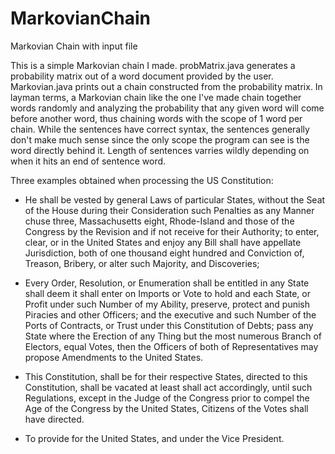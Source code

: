 # MarkovianChain
Markovian Chain with input file

This is a simple Markovian chain I made. probMatrix.java generates a probability matrix out of a word document provided by the user.
Markovian.java prints out a chain constructed from the probability matrix.
In layman terms, a Markovian chain like the one I've made chain together words randomly and analyzing the probability that any given word will come before another word, thus chaining words with the scope of 1 word per chain. While the sentences have correct syntax, the sentences generally don't make much sense since the only scope the program can see is the word directly behind it. Length of sentences varries wildly depending on when it hits an end of sentence word.

Three examples obtained when processing the US Constitution:

* He shall be vested by general Laws of particular States, without the Seat of the House during their Consideration such Penalties as any Manner chuse three, Massachusetts eight, Rhode-Island and those of the Congress by the Revision and if not receive for their Authority; to enter, clear, or in the United States and enjoy any Bill shall have appellate Jurisdiction, both of one thousand eight hundred and Conviction of, Treason, Bribery, or alter such Majority, and Discoveries; 

* Every Order, Resolution, or Enumeration shall be entitled in any State shall deem it shall enter on Imports or Vote to hold and each State, or Profit under such Number of my Ability, preserve, protect and punish Piracies and other Officers; and the executive and such Number of the Ports of Contracts, or Trust under this Constitution of Debts; pass any State where the Erection of any Thing but the most numerous Branch of Electors, equal Votes, then the Officers of both of Representatives may propose Amendments to the United States. 

* This Constitution, shall be for their respective States, directed to this Constitution, shall be vacated at least shall act accordingly, until such Regulations, except in the Judge of the Congress prior to compel the Age of the Congress by the United States, Citizens of the Votes shall have directed. 

* To provide for the United States, and under the Vice President. 
